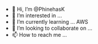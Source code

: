 - 👋 Hi, I’m @PhinehasK
- 👀 I’m interested in ...
- 🌱 I’m currently learning ... AWS 
- 💞️ I’m looking to collaborate on ...
- 📫 How to reach me ...

<!---
PhinehasK/PhinehasK is a ✨ special ✨ repository because its `README.md` (this file) appears on your GitHub profile.
You can click the Preview link to take a look at your changes.
--->
